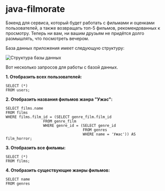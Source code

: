 # java-filmorate

Бэкенд для сервиса, который будет работать с фильмами и оценками пользователей, а также возвращать топ-5 фильмов, 
рекомендованных к просмотру. Теперь ни вам, ни вашим друзьям не придётся долго размышлять, что посмотреть вечером.

База данных приложения имеет следующую структуру:

<image src="/src/main/resources/BD2.jpg" alt="Структура базы данных">

Вот несколько запросов для работы с базой данных.

__1. Отобразить всех пользователей:__

```
SELECT (*)
FROM users;
```

__2. Отобразить названия фильмов жанра "Ужас":__

```
SELECT films.name
FROM films
WHERE films.film_id = (SELECT genre_film.film_id
                 FROM genre_film
                 WHERE genre_id = (SELECT genre_id
                                   FROM genres
                                   WHERE name = 'Ужас')) AS film_horror;               
```
__3. Отобразить все фильмы:__

```
SELECT (*)  
FROM films;
```

__4. Отобразить существующие жанры фильмов:__

```
SELECT name  
FROM genres
```

